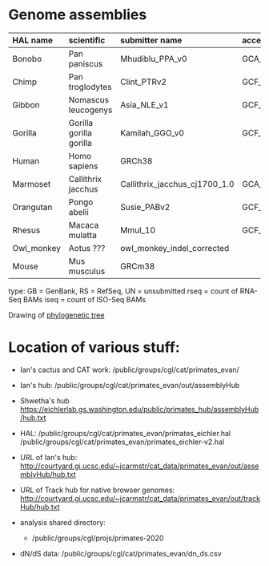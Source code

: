 
# Genome assemblies

| HAL name   | scientific              | submitter name                | accession       | type | UCSC     | rseq | iseq |
|:-----------|:------------------------|:------------------------------|:----------------|:-----|:---------|-----:|-----:|
| Bonobo     | Pan paniscus            | Mhudiblu_PPA_v0               | GCA_013052645.1 | GB   | -        |    0 |    4 |
| Chimp      | Pan troglodytes         | Clint_PTRv2                   | GCF_002880755.1 | RS   | panTro6  |    1 |    1 |
| Gibbon     | Nomascus leucogenys     | Asia_NLE_v1                   | GCF_006542625.1 | RS   | -        |    4 |    2 |
| Gorilla    | Gorilla gorilla gorilla | Kamilah_GGO_v0                | GCF_008122165.1 | RS   | -        |    1 |    1 |
| Human      | Homo sapiens            | GRCh38                        |                 | RS   | hg38     |    0 |    1 |
| Marmoset   | Callithrix jacchus      | Callithrix_jacchus_cj1700_1.0 | GCA_009663435.1 | GB   | -        |    3 |   20 |
| Orangutan  | Pongo abelii            | Susie_PABv2                   | GCF_002880775.1 | RS   | ponAbe3  |    1 |    1 |
| Rhesus     | Macaca mulatta          | Mmul_10                       | GCF_003339765.1 | RS   | rheMac10 |    2 |    6 |
| Owl_monkey | Aotus ???               | owl_monkey_indel_corrected    |                 | UN   | -        |    0 |    0 |
| Mouse      | Mus musculus            | GRCm38                        |                 | RS   | mm10     |    0 |    0 |

type: GB = GenBank, RS = RefSeq, UN = unsubmitted
rseq = count of RNA-Seq BAMs
iseq = count of ISO-Seq BAMs

Drawing of [phylogenetic tree](cactus.icytree.png)


# Location of various stuff:
  * Ian's cactus and CAT work: /public/groups/cgl/cat/primates_evan/
  * Ian's hub: /public/groups/cgl/cat/primates_evan/out/assemblyHub
  * Shwetha's hub
    https://eichlerlab.gs.washington.edu/public/primates_hub/assemblyHub/hub.txt
  * HAL:  /public/groups/cgl/cat/primates_evan/primates_eichler.hal 
          /public/groups/cgl/cat/primates_evan/primates_eichler-v2.hal
  * URL of Ian's hub:  http://courtyard.gi.ucsc.edu/~jcarmstr/cat_data/primates_evan/out/assemblyHub/hub.txt
  * URL of Track hub for native browser genomes:  http://courtyard.gi.ucsc.edu/~jcarmstr/cat_data/primates_evan/out/trackHub/hub.txt
  * analysis shared directory:
    * /public/groups/cgl/projs/primates-2020
    
  * dN/dS data: /public/groups/cgl/cat/primates_evan/dn_ds.csv
